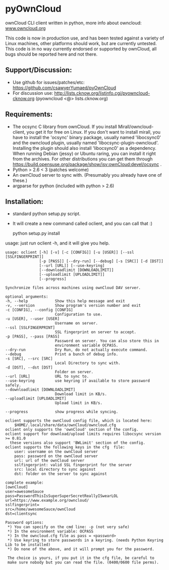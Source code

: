 pyOwnCloud
==========

ownCloud CLI client written in python, more info about owncloud: www.owncloud.org

This code is now in production use, and has been tested against a variety of Linux machines,
other platforms should work, but are currently untested. This code is in no way currently endorsed or
supported by ownCloud, all bugs should be reported here and not there.

Support/Discussion:
-------------------

* Use github for issues/patches/etc: https://github.com/csawyerYumaed/pyOwnCloud
* For discussion use: http://lists.cknow.org/listinfo.cgi/pyowncloud-cknow.org (pyowncloud <@> lists.cknow.org)

Requirements:
-------------
* The ocsync C library from ownCloud. If you install Mirall/owncloud-client, you get it for free on Linux.
	If you don't want to install mirall, you have to install the 'ocsync' binary package,
	usually named 'libocsync0' and the owncloud plugin, usually named 'libocsync-plugin-owncloud'.
	Installing the plugin should also install 'libocsync0' as a dependency.
When running Debian (jessy) or Ubuntu raring, you can install it right from the archives.
For other distributions you can get them through https://build.opensuse.org/package/show/isv:ownCloud:devel/ocsync .
* Python > 2.6 < 3 (patches welcome)
* An ownCloud server to sync with. (Presumably you already have one of these.)
* argparse for python (included with python > 2.6)

Installation:
-------------
* standard python setup.py script.
* It will create a new command called oclient, and you can call that :)

    python setup.py install

usage: just run oclient -h, and it will give you help.
    
    usage: oclient [-h] [-v] [-c [CONFIG]] [-u [USER]] [--ssl [SSLFINGERPRINT]]
                   [-p [PASS]] [--dry-run] [--debug] [-s [SRC]] [-d [DST]]
                   [--url [URL]] [--use-keyring]
                   [--downloadlimit [DOWNLOADLIMIT]]
                   [--uploadlimit [UPLOADLIMIT]]
                   [--progress]
    
    Synchronize files across machines using ownCloud DAV server.
    
    optional arguments:
    -h, --help            Show this help message and exit
    -v, --version         Show program's version number and exit
    -c [CONFIG], --config [CONFIG]
                          Configuration to use.
    -u [USER], --user [USER]
                          Username on server.
    --ssl [SSLFINGERPRINT]
                          SSL fingerprint on server to accept.
    -p [PASS], --pass [PASS]
                          Password on server. You can also store this in
                          environment variable OCPASS.
    --dry-run             Dry Run, do not actually execute command.
    --debug               Print a bunch of debug info.
    -s [SRC], --src [SRC]
                          Local Directory to sync with.
    -d [DST], --dst [DST]
                          Folder on server.
    --url [URL]           URL to sync to.
    --use-keyring         use keyring if available to store password safely.
    --downloadlimit [DOWNLOADLIMIT]
                          Download limit in KB/s.
    --uploadlimit [UPLOADLIMIT]
                          Upload limit in KB/s.

    --progress            show progress while syncing. 

    oclient supports the ownCloud config file, which is located here:
        $HOME/.local/share/data/ownCloud/owncloud.cfg
    oclient only supports the 'ownCloud' section of the config.
    oclient support for download/upload limits requires libocsync version >= 0.81.0
      these versions also support 'BWLimit' section of the config.
    oclient supports the following keys in the cfg  file:
    	user: username on the ownCloud server
    	pass: password on the ownCloud server
    	url: url of the ownCloud server
    	sslfingerprint: valid SSL fingerprint for the server
    	src: local directory to sync against
    	dst: folder on the server to sync against
    
    complete example:
    [ownCloud]
    user=awesomeSauce
    pass=PasswordThisIsSuperSuperSecretReallyISwearLOL
    url=https://www.example.org/owncloud/
    sslfingerprint=
    src=/home/awesomeSauce/ownCloud
    dst=clientsync
    
    Password options:
     *) You can specify on the cmd line: -p (not very safe)
     *) In the environment variable: OCPASS
     *) In the owncloud.cfg file as pass = <password>
     *) Use keyring to store passwords in a keyring. (needs Python Keyring Lib to be installed)
     *) Do none of the above, and it will prompt you for the password.
     
     The choice is yours, if you put it in the cfg file, be careful to
     make sure nobody but you can read the file. (0400/0600 file perms).
